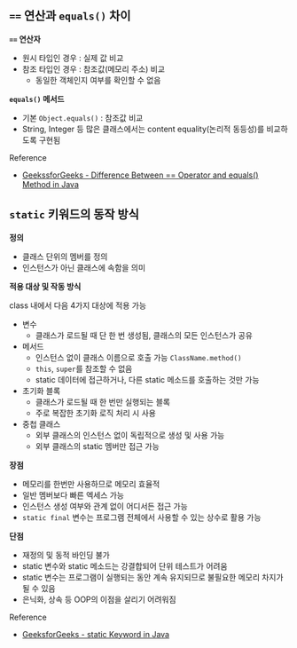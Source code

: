 ## `==` 연산과 `equals()` 차이

**`==` 연산자**

- 원시 타입인 경우 : 실제 값 비교
- 참조 타입인 경우 : 참조값(메모리 주소) 비교
  - 동일한 객체인지 여부를 확인할 수 없음

**`equals()` 메서드**

- 기본 `Object.equals()` : 참조값 비교
- String, Integer 등 많은 클래스에서는 content equality(논리적 동등성)를 비교하도록 구현됨

Reference

- [GeekssforGeeks - Difference Between == Operator and equals() Method in Java](https://www.geeksforgeeks.org/java/difference-between-and-equals-method-in-java)

## `static` 키워드의 동작 방식

**정의**

- 클래스 단위의 멤버를 정의
- 인스턴스가 아닌 클래스에 속함을 의미

**적용 대상 및 작동 방식**

class 내에서 다음 4가지 대상에 적용 가능

- 변수
  - 클래스가 로드될 때 단 한 번 생성됨, 클래스의 모든 인스턴스가 공유
- 메서드
  - 인스턴스 없이 클래스 이름으로 호출 가능 `ClassName.method()`
  - `this`, `super`를 참조할 수 없음
  - static 데이터에 접근하거나, 다른 static 메소드를 호출하는 것만 가능
- 초기화 블록
  - 클래스가 로드될 때 한 번만 실행되는 블록
  - 주로 복잡한 초기화 로직 처리 시 사용
- 중첩 클래스
  - 외부 클래스의 인스턴스 없이 독립적으로 생성 및 사용 가능
  - 외부 클래스의 static 멤버만 접근 가능

**장점**

- 메모리를 한번만 사용하므로 메모리 효율적
- 일반 멤버보다 빠른 엑세스 가능
- 인스턴스 생성 여부와 관계 없이 어디서든 접근 가능
- `static final` 변수는 프로그램 전체에서 사용할 수 있는 상수로 활용 가능

**단점**

- 재정의 및 동적 바인딩 불가
- static 변수와 static 메소드는 강결합되어 단위 테스트가 어려움
- static 변수는 프로그램이 실행되는 동안 계속 유지되므로 불필요한 메모리 차지가 될 수 있음
- 은닉화, 상속 등 OOP의 이점을 살리기 어려워짐

Reference

- [GeeksforGeeks - static Keyword in Java](https://www.geeksforgeeks.org/java/static-keyword-java)
